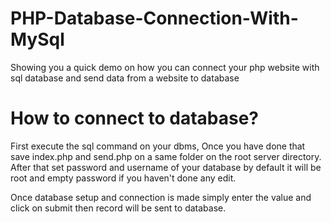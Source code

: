 # PHP-Database-Connection-With-MySql
Showing you a quick demo on how you can connect your php website with sql database and send data from a website to database

# How to connect to database?
First execute the sql command on your dbms, Once you have done that save index.php and send.php on a same folder on the root server directory. After that set password
and username of your database by default it will be root and empty password if you haven't done any edit.

Once database setup and connection is made simply enter the value and click on submit then record will be sent to database.
